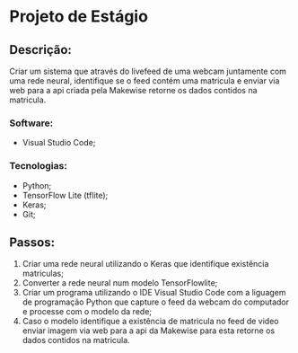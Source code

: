 

# Projeto de Estágio


## Descrição:

Criar um sistema que através do livefeed de uma webcam juntamente com uma rede neural, identifique se o feed contém uma matricula e enviar via web para a api criada pela Makewise retorne os dados contidos na matricula.


### Software:
 - Visual Studio Code;

### Tecnologias:
- Python;
- TensorFlow Lite (tflite);
- Keras;
- Git;
	
## Passos:
 1. Criar uma rede neural utilizando o Keras que identifique existência matriculas;
 2. Converter a rede neural num modelo TensorFlowlite;
 3. Criar um programa utilizando o IDE Visual Studio Code com a liguagem de programação Python que capture o feed da webcam do computador e processe com o modelo da rede;
 4. Caso o modelo identifique a existência de matricula no feed de video enviar imagem via web para a api da Makewise para esta retorne os dados contidos na matricula.
